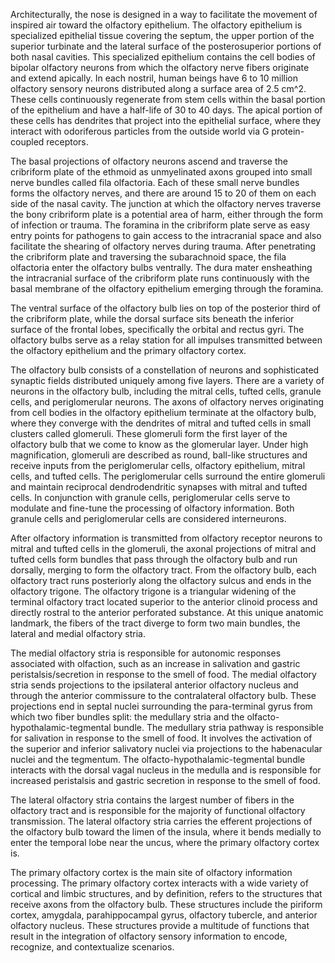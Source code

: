 Architecturally, the nose is designed in a way to facilitate the movement of inspired air toward the olfactory epithelium. The olfactory epithelium is specialized epithelial tissue covering the septum, the upper portion of the superior turbinate and the lateral surface of the posterosuperior portions of both nasal cavities. This specialized epithelium contains the cell bodies of bipolar olfactory neurons from which the olfactory nerve fibers originate and extend apically. In each nostril, human beings have 6 to 10 million olfactory sensory neurons distributed along a surface area of 2.5 cm^2. These cells continuously regenerate from stem cells within the basal portion of the epithelium and have a half-life of 30 to 40 days. The apical portion of these cells has dendrites that project into the epithelial surface, where they interact with odoriferous particles from the outside world via G protein-coupled receptors.

The basal projections of olfactory neurons ascend and traverse the cribriform plate of the ethmoid as unmyelinated axons grouped into small nerve bundles called fila olfactoria. Each of these small nerve bundles forms the olfactory nerves, and there are around 15 to 20 of them on each side of the nasal cavity. The junction at which the olfactory nerves traverse the bony cribriform plate is a potential area of harm, either through the form of infection or trauma. The foramina in the cribriform plate serve as easy entry points for pathogens to gain access to the intracranial space and also facilitate the shearing of olfactory nerves during trauma. After penetrating the cribriform plate and traversing the subarachnoid space, the fila olfactoria enter the olfactory bulbs ventrally. The dura mater ensheathing the intracranial surface of the cribriform plate runs continuously with the basal membrane of the olfactory epithelium emerging through the foramina.

The ventral surface of the olfactory bulb lies on top of the posterior third of the cribriform plate, while the dorsal surface sits beneath the inferior surface of the frontal lobes, specifically the orbital and rectus gyri. The olfactory bulbs serve as a relay station for all impulses transmitted between the olfactory epithelium and the primary olfactory cortex.

The olfactory bulb consists of a constellation of neurons and sophisticated synaptic fields distributed uniquely among five layers. There are a variety of neurons in the olfactory bulb, including the mitral cells, tufted cells, granule cells, and periglomerular neurons. The axons of olfactory nerves originating from cell bodies in the olfactory epithelium terminate at the olfactory bulb, where they converge with the dendrites of mitral and tufted cells in small clusters called glomeruli. These glomeruli form the first layer of the olfactory bulb that we come to know as the glomerular layer. Under high magnification, glomeruli are described as round, ball-like structures and receive inputs from the periglomerular cells, olfactory epithelium, mitral cells, and tufted cells. The periglomerular cells surround the entire glomeruli and maintain reciprocal dendrodendritic synapses with mitral and tufted cells. In conjunction with granule cells, periglomerular cells serve to modulate and fine-tune the processing of olfactory information. Both granule cells and periglomerular cells are considered interneurons.

After olfactory information is transmitted from olfactory receptor neurons to mitral and tufted cells in the glomeruli, the axonal projections of mitral and tufted cells form bundles that pass through the olfactory bulb and run dorsally, merging to form the olfactory tract. From the olfactory bulb, each olfactory tract runs posteriorly along the olfactory sulcus and ends in the olfactory trigone. The olfactory trigone is a triangular widening of the terminal olfactory tract located superior to the anterior clinoid process and directly rostral to the anterior perforated substance. At this unique anatomic landmark, the fibers of the tract diverge to form two main bundles, the lateral and medial olfactory stria.

The medial olfactory stria is responsible for autonomic responses associated with olfaction, such as an increase in salivation and gastric peristalsis/secretion in response to the smell of food. The medial olfactory stria sends projections to the ipsilateral anterior olfactory nucleus and through the anterior commissure to the contralateral olfactory bulb. These projections end in septal nuclei surrounding the para-terminal gyrus from which two fiber bundles split: the medullary stria and the olfacto-hypothalamic-tegmental bundle. The medullary stria pathway is responsible for salivation in response to the smell of food. It involves the activation of the superior and inferior salivatory nuclei via projections to the habenacular nuclei and the tegmentum. The olfacto-hypothalamic-tegmental bundle interacts with the dorsal vagal nucleus in the medulla and is responsible for increased peristalsis and gastric secretion in response to the smell of food.

The lateral olfactory stria contains the largest number of fibers in the olfactory tract and is responsible for the majority of functional olfactory transmission. The lateral olfactory stria carries the efferent projections of the olfactory bulb toward the limen of the insula, where it bends medially to enter the temporal lobe near the uncus, where the primary olfactory cortex is.

The primary olfactory cortex is the main site of olfactory information processing. The primary olfactory cortex interacts with a wide variety of cortical and limbic structures, and by definition, refers to the structures that receive axons from the olfactory bulb. These structures include the piriform cortex, amygdala, parahippocampal gyrus, olfactory tubercle, and anterior olfactory nucleus. These structures provide a multitude of functions that result in the integration of olfactory sensory information to encode, recognize, and contextualize scenarios.